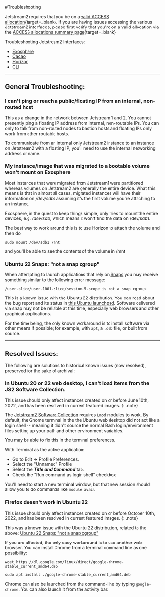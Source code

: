 #Troubleshooting

Jetstream2 requires that you be on a [valid ACCESS allocation](../alloc/overview.md){target=_blank}. If you are having issues accessing the various Jetstream2 interfaces, please first verify that you're on a valid allocation via the [ACCESS allocations summary page](https://allocations.access-ci.org/allocations/summary){target=_blank}

Troubleshooting Jetstream2 Interfaces:

  * [Exosphere](../ui/exo/troubleshooting.md)
  * [Cacao](../ui/cacao/troubleshooting.md)
  * [Horizon](../ui/horizon/troubleshooting.md)
  * [CLI](../ui/cli/troubleshooting.md)

---

## General Troubleshooting:

### I can't ping or reach a public/floating IP from an internal, non-routed host

This as a change in the network between Jetstream 1 and 2. You cannot presently ping a floating IP address from  internal, non-routable IPs. You can only to talk from non-routed nodes to bastion hosts and floating IPs only work from other routable hosts.

To communicate from an internal only Jetstream2 instance to an instance on Jetstream2 with a floating IP, you'll need to use the internal networking address or name.

### My instance/image that was migrated to a bootable volume won't mount on Exosphere

Most instances that were migrated from Jetstream1 were partitioned whereas volumes on Jetstream2 are generally the entire device. What this means is that in almost all cases, migrated instances will have their information on */dev/sdb1* assuming it's the first volume you're attaching to an instance.

Exosphere, in the quest to keep things simple, only tries to mount the entire devices, e.g. */dev/sdb*, which means it won't find the data on /dev/sdb1.

The best way to work around this is to use Horizon to attach the volume and then do

    sudo mount /dev/sdb1 /mnt

and you'll be able to see the contents of the volume in /mnt

### Ubuntu 22 Snaps: "not a snap cgroup"

When attempting to launch applications that rely on [Snaps](https://ubuntu.com/core/services/guide/snaps-intro) you may receive something similar to the following error message:
```
/user.slice/user-1001.slice/session-5.scope is not a snap cgroup
```
This is a known issue with the Ubuntu 22 distribution. You can read about the bug report and its status in [this Ubuntu launchpad](https://bugs.launchpad.net/ubuntu/+source/snapd/+bug/1951491). Software delivered via snap may not be reliable at this time, especially web browsers and other graphical applications.

For the time being, the only known workaround is to install software via other means if possible; for example, with `apt`, a `.deb` file, or built from source.

---

## Resolved Issues:

The following are solutions to historical known issues (now resolved), preserved for the sake of archival:

### In Ubuntu 20 or 22 web desktop, I can't load items from the JS2 Software Collection.

This issue should only affect instances created on or before June 10th, 2022, and has been resolved in current featured images.
{: .note}

The [Jetstream2 Software Collection](../general/software.md) requires `Lmod` modules to work. By default, the Gnome terminal in the the Ubuntu web desktop did not act like a login shell -- meaning it didn't source the normal Bash login/environment files setting up your path and other environment variables.

You may be able to fix this in the terminal preferences.

With Terminal as the active application:

* Go to Edit -> Profile Preferences.
* Select the "Unnamed" Profile
* Select the ***Title and Command*** tab.
* Check the "Run command as login shell" checkbox

You'll need to start a new terminal window, but that new session should allow you to do commands like `module avail`

### Firefox doesn't work in Ubuntu 22

This issue should only affect instances created on or before October 10th, 2022, and has been resolved in current featured images.
{: .note}

This was a known issue with the Ubuntu 22 distribution, related to the above: [Ubuntu 22 Snaps: "not a snap cgroup"](#ubuntu-22-snaps-not-a-snap-cgroup)

If you are affected, the only easy workaround is to use another web browser. You can install Chrome from a terminal command line as one possibility:

    wget https://dl.google.com/linux/direct/google-chrome-stable_current_amd64.deb

    sudo apt install ./google-chrome-stable_current_amd64.deb

Chrome can also be launched from the command-line by typing `google-chrome`. You can also launch it from the activity bar.
